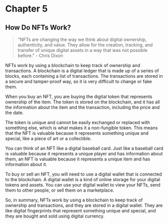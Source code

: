 # Chapter 5

## How Do NFTs Work?

> "NFTs are changing the way we think about digital ownership, authenticity, and value. They allow for the creation, tracking, and transfer of unique digital assets in a way that was not possible before." - Chris Dixon

NFTs work by using a blockchain to keep track of ownership and transactions. A blockchain is a digital ledger that is made up of a series of blocks, each containing a list of transactions. The transactions are stored in a secure and tamper-proof way, so it is very difficult to change or fake them.

When you buy an NFT, you are buying the digital token that represents ownership of the item. The token is stored on the blockchain, and it has all the information about the item and the transaction, including the price and the date.

The token is unique and cannot be easily exchanged or replaced with something else, which is what makes it a non-fungible token. This means that the NFT is valuable because it represents something unique and special, like a piece of art or a collectible.

You can think of an NFT like a digital baseball card. Just like a baseball card is valuable because it represents a unique player and has information about them, an NFT is valuable because it represents a unique item and has information about it.

To buy or sell an NFT, you will need to use a digital wallet that is connected to the blockchain. A digital wallet is a kind of online storage for your digital tokens and assets. You can use your digital wallet to view your NFTs, send them to other people, or sell them on a marketplace.

So, in summary, NFTs work by using a blockchain to keep track of ownership and transactions, and they are stored in a digital wallet. They are like digital fingerprints that represent something unique and special, and they are bought and sold using digital currency.
